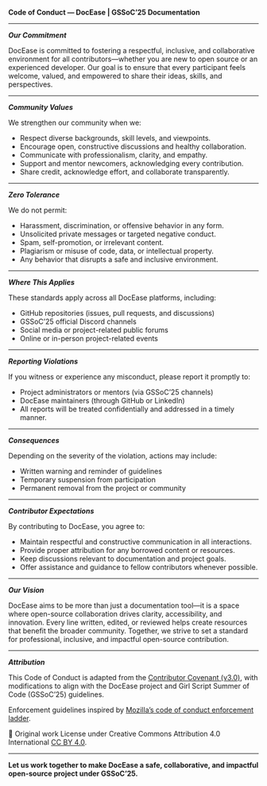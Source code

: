 **Code of Conduct — DocEase | GSSoC’25 Documentation**

---

***Our Commitment***

DocEase is committed to fostering a respectful, inclusive, and collaborative environment for all contributors—whether you are new to open source or an experienced developer. Our goal is to ensure that every participant feels welcome, valued, and empowered to share their ideas, skills, and perspectives.

---

***Community Values***

We strengthen our community when we:
- Respect diverse backgrounds, skill levels, and viewpoints.
- Encourage open, constructive discussions and healthy collaboration.
- Communicate with professionalism, clarity, and empathy.
- Support and mentor newcomers, acknowledging every contribution.
- Share credit, acknowledge effort, and collaborate transparently.

---

***Zero Tolerance***

We do not permit:
- Harassment, discrimination, or offensive behavior in any form.
- Unsolicited private messages or targeted negative conduct.
- Spam, self-promotion, or irrelevant content.
- Plagiarism or misuse of code, data, or intellectual property.
- Any behavior that disrupts a safe and inclusive environment.

---

***Where This Applies***

These standards apply across all DocEase platforms, including:
- GitHub repositories (issues, pull requests, and discussions)
- GSSoC’25 official Discord channels
- Social media or project-related public forums
- Online or in-person project-related events

---

***Reporting Violations***

If you witness or experience any misconduct, please report it promptly to:
- Project administrators or mentors (via GSSoC’25 channels)
- DocEase maintainers (through GitHub or LinkedIn)
- All reports will be treated confidentially and addressed in a timely manner.

---

***Consequences***

Depending on the severity of the violation, actions may include:
- Written warning and reminder of guidelines
- Temporary suspension from participation
- Permanent removal from the project or community

---

***Contributor Expectations***

By contributing to DocEase, you agree to:
- Maintain respectful and constructive communication in all interactions.
- Provide proper attribution for any borrowed content or resources.
- Keep discussions relevant to documentation and project goals.
- Offer assistance and guidance to fellow contributors whenever possible.

---

***Our Vision***

DocEase aims to be more than just a documentation tool—it is a space where open-source collaboration drives clarity, accessibility, and innovation. Every line written, edited, or reviewed helps create resources that benefit the broader community. Together, we strive to set a standard for professional, inclusive, and impactful open-source contribution.

---

***Attribution***

This Code of Conduct is adapted from the [Contributor Covenant (v3.0)](https://www.contributor-covenant.org/version/3/0/code_of_conduct/), with modifications to align with the DocEase project and Girl Script Summer of Code (GSSoC’25) guidelines. 

Enforcement guidelines inspired by [Mozilla’s code of conduct enforcement ladder](https://github.com/mozilla/diversity). 

📌 Original work License under Creative Commons Attribution 4.0 International [CC BY 4.0](https://creativecommons.org/licenses/by/4.0/).

---

**Let us work together to make DocEase a safe, collaborative, and impactful open-source project under GSSoC’25.**